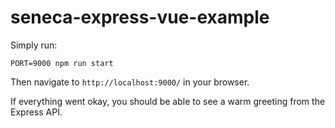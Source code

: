 # seneca-express-vue-example

Simply run:
```
PORT=9000 npm run start
```

Then navigate to `http://localhost:9000/` in your browser.


If everything went okay, you should be able to see a warm greeting
from the Express API.


